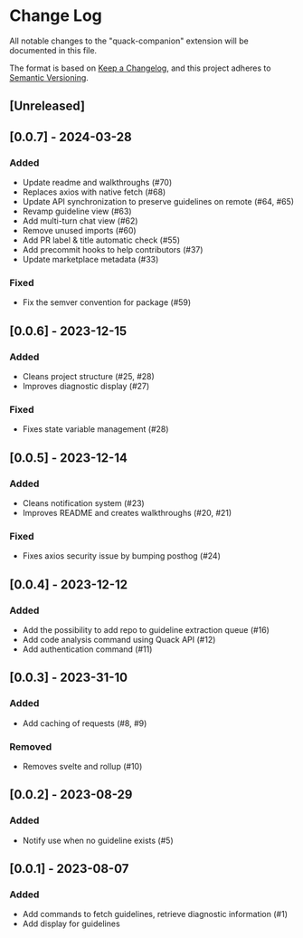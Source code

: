 # Change Log

All notable changes to the "quack-companion" extension will be documented in this file.

The format is based on [Keep a Changelog](https://keepachangelog.com/en/1.0.0/),
and this project adheres to [Semantic Versioning](https://semver.org/spec/v2.0.0.html).

## [Unreleased]

## [0.0.7] - 2024-03-28

### Added

- Update readme and walkthroughs (#70)
- Replaces axios with native fetch (#68)
- Update API synchronization to preserve guidelines on remote (#64, #65)
- Revamp guideline view (#63)
- Add multi-turn chat view (#62)
- Remove unused imports (#60)
- Add PR label & title automatic check (#55)
- Add precommit hooks to help contributors (#37)
- Update marketplace metadata (#33)

### Fixed

- Fix the semver convention for package (#59)

## [0.0.6] - 2023-12-15

### Added

- Cleans project structure (#25, #28)
- Improves diagnostic display (#27)

### Fixed

- Fixes state variable management (#28)

## [0.0.5] - 2023-12-14

### Added

- Cleans notification system (#23)
- Improves README and creates walkthroughs (#20, #21)

### Fixed

- Fixes axios security issue by bumping posthog (#24)

## [0.0.4] - 2023-12-12

### Added

- Add the possibility to add repo to guideline extraction queue (#16)
- Add code analysis command using Quack API (#12)
- Add authentication command (#11)

## [0.0.3] - 2023-31-10

### Added

- Add caching of requests (#8, #9)

### Removed

- Removes svelte and rollup (#10)

## [0.0.2] - 2023-08-29

### Added

- Notify use when no guideline exists (#5)

## [0.0.1] - 2023-08-07

### Added

- Add commands to fetch guidelines, retrieve diagnostic information (#1)
- Add display for guidelines
